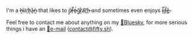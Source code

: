 I'm a h̶͓̕u̸̬̇m̷͕̊a̶̝̋n̴̰͐ that likes to p̸̼̋r̶̖̿ö̶̱́ğ̷̠r̷͕͋a̸̧͠ḿ̶̲ and sometimes even enjoys l̴̩͂i̴̝̐f̴̲̊e̶̻̊.

Feel free to contact me about anything on my [🦋Bluesky](https://bsky.app/profile/filip.fifty.sh), for more serious things i have an [📧e-mail](contact@fifty.sh) (contact@fifty.sh).
